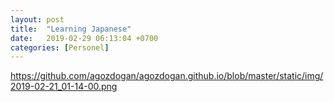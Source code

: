 ```yaml
---
layout: post
title:  "Learning Japanese"
date:   2019-02-29 06:13:04 +0700
categories: [Personel]
---
```

https://github.com/agozdogan/agozdogan.github.io/blob/master/static/img/2019-02-21_01-14-00.png

